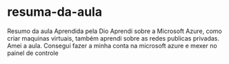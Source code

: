 # resuma-da-aula
Resumo da aula Aprendida pela Dio
Aprendi sobre a Microsoft Azure, como criar maquinas virtuais, também aprendi sobre as redes publicas privadas. Amei a aula.
Consegui fazer a minha conta na microsoft azure e mexer no painel de controle 
